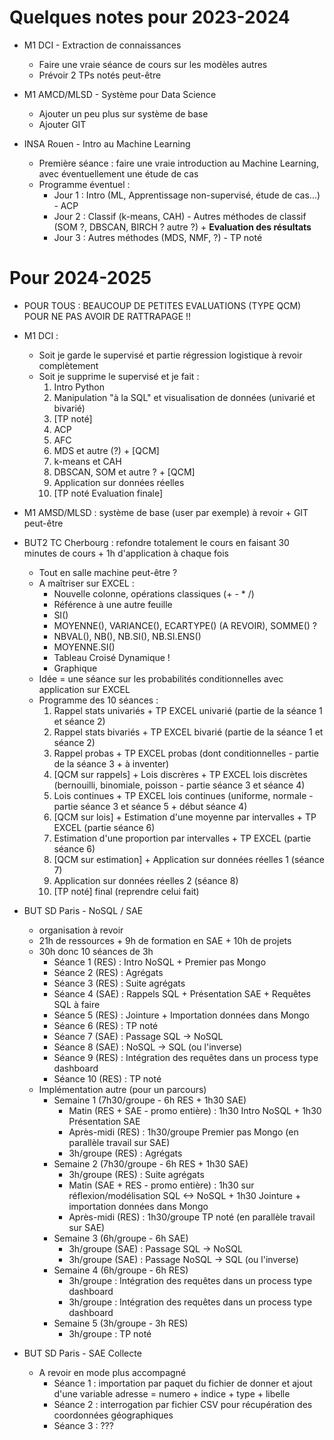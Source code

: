 # Quelques notes pour 2023-2024

- M1 DCI - Extraction de connaissances
    - Faire une vraie séance de cours sur les modèles autres
    - Prévoir 2 TPs notés peut-être

- M1 AMCD/MLSD - Système pour Data Science
    - Ajouter un peu plus sur système de base
    - Ajouter GIT

- INSA Rouen - Intro au Machine Learning
    - Première séance : faire une vraie introduction au Machine Learning, avec éventuellement une étude de cas
    - Programme éventuel :
        - Jour 1 : Intro (ML, Apprentissage non-supervisé, étude de cas...) - ACP
        - Jour 2 : Classif (k-means, CAH) - Autres méthodes de classif (SOM ?, DBSCAN, BIRCH ? autre ?) + **Evaluation des résultats**
        - Jour 3 : Autres méthodes (MDS, NMF, ?) - TP noté


# Pour 2024-2025

- POUR TOUS : BEAUCOUP DE PETITES EVALUATIONS (TYPE QCM) POUR NE PAS AVOIR DE RATTRAPAGE !!

- M1 DCI : 
    - Soit je garde le supervisé et partie régression logistique à revoir complètement
    - Soit je supprime le supervisé et je fait :
        1. Intro Python
        2. Manipulation "à la SQL" et visualisation de données (univarié et bivarié)
        3. [TP noté]
        4. ACP
        5. AFC
        6. MDS et autre (?) + [QCM]
        7. k-means et CAH
        8. DBSCAN, SOM et autre ? + [QCM]
        9. Application sur données réelles
        10. [TP noté Evaluation finale]
- M1 AMSD/MLSD : système de base (user par exemple) à revoir + GIT peut-être
- BUT2 TC Cherbourg : refondre totalement le cours en faisant 30 minutes de cours + 1h d'application à chaque fois
    - Tout en salle machine peut-être ?
    - A maîtriser sur EXCEL :
        - Nouvelle colonne, opérations classiques (+ - * /)
        - Référence à une autre feuille
        - SI()
        - MOYENNE(), VARIANCE(), ECARTYPE() (A REVOIR), SOMME() ?
        - NBVAL(), NB(), NB.SI(), NB.SI.ENS()
        - MOYENNE.SI()
        - Tableau Croisé Dynamique !
        - Graphique
    - Idée = une séance sur les probabilités conditionnelles avec application sur EXCEL
    - Programme des 10 séances :
        1. Rappel stats univariés + TP EXCEL univarié (partie de la séance 1 et séance 2)
        2. Rappel stats bivariés + TP EXCEL bivarié (partie de la séance 1 et séance 2)
        3. Rappel probas + TP EXCEL probas (dont conditionnelles - partie de la séance 3 + à inventer)
        4. [QCM sur rappels] + Lois discrères + TP EXCEL lois discrètes (bernouilli, binomiale, poisson - partie séance 3 et séance 4)
        5. Lois continues + TP EXCEL lois continues (uniforme, normale - partie séance 3 et séance 5 + début séance 4)
        6. [QCM sur lois] + Estimation d'une moyenne par intervalles + TP EXCEL (partie séance 6)
        7. Estimation d'une proportion par intervalles + TP EXCEL (partie séance 6)
        8. [QCM sur estimation] + Application sur données réelles 1 (séance 7)
        9. Application sur données réelles 2 (séance 8)
        10. [TP noté] final (reprendre celui fait)
- BUT SD Paris - NoSQL / SAE
    - organisation à revoir
    - 21h de ressources + 9h de formation en SAE + 10h de projets
    - 30h donc 10 séances de 3h
        - Séance 1 (RES) : Intro NoSQL + Premier pas Mongo 
        - Séance 2 (RES) : Agrégats
        - Séance 3 (RES) : Suite agrégats
        - Séance 4 (SAE) : Rappels SQL + Présentation SAE + Requêtes SQL à faire
        - Séance 5 (RES) : Jointure + Importation données dans Mongo
        - Séance 6 (RES) : TP noté
        - Séance 7 (SAE) : Passage SQL -> NoSQL
        - Séance 8 (SAE) : NoSQL -> SQL (ou l'inverse)
        - Séance 9 (RES) : Intégration des requêtes dans un process type dashboard
        - Séance 10 (RES) : TP noté
    - Implémentation autre (pour un parcours)
        - Semaine 1 (7h30/groupe - 6h RES + 1h30 SAE)
            - Matin (RES + SAE - promo entière) : 1h30 Intro NoSQL + 1h30 Présentation SAE
            - Après-midi (RES) : 1h30/groupe Premier pas Mongo (en parallèle travail sur SAE)
            - 3h/groupe (RES) : Agrégats
        - Semaine 2 (7h30/groupe - 6h RES + 1h30 SAE)
            - 3h/groupe (RES) : Suite agrégats
            - Matin (SAE + RES - promo entière) : 1h30 sur réflexion/modélisation SQL <-> NoSQL + 1h30 Jointure + importation données dans Mongo
            - Après-midi (RES) : 1h30/groupe TP noté (en parallèle travail sur SAE)
        - Semaine 3 (6h/groupe - 6h SAE)
            - 3h/groupe (SAE) : Passage SQL -> NoSQL
            - 3h/groupe (SAE) : Passage NoSQL -> SQL (ou l'inverse)
        - Semaine 4 (6h/groupe - 6h RES)
            - 3h/groupe :  Intégration des requêtes dans un process type dashboard
            - 3h/groupe :  Intégration des requêtes dans un process type dashboard
        - Semaine 5 (3h/groupe - 3h RES)
            - 3h/groupe :  TP noté
- BUT SD Paris - SAE Collecte
    - A revoir en mode plus accompagné
        - Séance 1 : importation par paquet du fichier de donner et ajout d'une variable adresse = numero + indice + type + libelle
        - Séance 2 : interrogation par fichier CSV pour récupération des coordonnées géographiques
        - Séance 3 : ???
      
